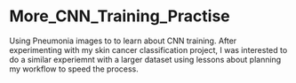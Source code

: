 # More_CNN_Training_Practise
Using Pneumonia images to to learn about CNN training. After experimenting with my skin cancer classification project, I was interested to do a similar experiemnt with a larger dataset using lessons about planning my workflow to speed the process. 

